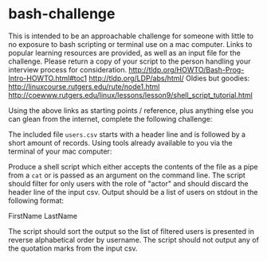 # bash-challenge
This is intended to be an approachable challenge for someone with little to no exposure to bash scripting or terminal use on a mac computer. Links to popular learning resources are provided, as well as an input file for the challenge. Please return a copy of your script to the person handling your interview process for consideration. 
http://tldp.org/HOWTO/Bash-Prog-Intro-HOWTO.html#toc1
http://tldp.org/LDP/abs/html/
Oldies but goodies:
http://linuxcourse.rutgers.edu/rute/node1.html
http://coewww.rutgers.edu/linux/lessons/lesson9/shell_script_tutorial.html

Using the above links as starting points / reference, plus anything else you can glean from the internet, complete the following challenge:

The included file `users.csv` starts with a header line and is followed by a short amount of records. Using tools already available to you via the terminal of your mac computer:

Produce a shell script which either accepts the contents of the file as a pipe from a `cat` or is passed as an argument on the command line. The script should filter for only users with the role of "actor" and should discard the header line of the input csv. Output should be a list of users on stdout in the following format:

FirstName LastName <email>

The script should sort the output so the list of filtered users is presented in reverse alphabetical order by username.
The script should not output any of the quotation marks from the input csv.
